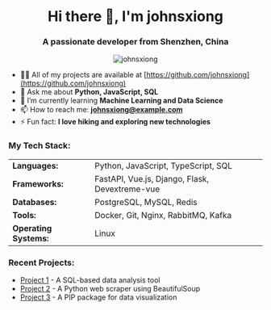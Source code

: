 <h1 align="center">Hi there 👋, I'm johnsxiong</h1>
<h3 align="center">A passionate developer from Shenzhen, China</h3>

<p align="center">
  <img src="https://github-readme-streak-stats.herokuapp.com/?user=johnsxiong" alt="johnsxiong" />
</p>

- 👨‍💻 All of my projects are available at [https://github.com/johnsxiong](https://github.com/johnsxiong)
- 💬 Ask me about **Python, JavaScript, SQL**
- 🌱 I’m currently learning **Machine Learning and Data Science**
- 📫 How to reach me: **johnsxiong@example.com**
- ⚡ Fun fact: **I love hiking and exploring new technologies**

<h3 align="left">My Tech Stack:</h3>
<table>
  <tr>
    <td><strong>Languages:</strong></td>
    <td>Python, JavaScript, TypeScript, SQL</td>
  </tr>
  <tr>
    <td><strong>Frameworks:</strong></td>
    <td>FastAPI, Vue.js, Django, Flask, Devextreme-vue</td>
  </tr>
  <tr>
    <td><strong>Databases:</strong></td>
    <td>PostgreSQL, MySQL, Redis</td>
  </tr>
  <tr>
    <td><strong>Tools:</strong></td>
    <td>Docker, Git, Nginx, RabbitMQ, Kafka</td>
  </tr>
  <tr>
    <td><strong>Operating Systems:</strong></td>
    <td>Linux</td>
  </tr>
</table>

<h3 align="left">Recent Projects:</h3>
<ul>
  <li><a href="https://github.com/johnsxiong/project1">Project 1</a> - A SQL-based data analysis tool</li>
  <li><a href="https://github.com/johnsxiong/project2">Project 2</a> - A Python web scraper using BeautifulSoup</li>
  <li><a href="https://github.com/johnsxiong/project3">Project 3</a> - A PIP package for data visualization</li>
</ul>
